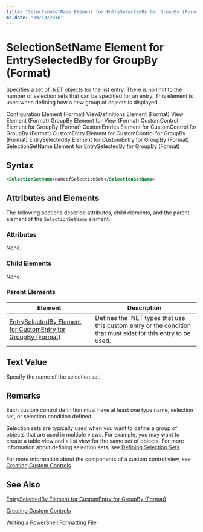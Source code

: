 ```yaml
---
title: "SelectionSetName Element for EntrySelectedBy for GroupBy (Format) | Microsoft Docs"
ms.date: "09/13/2016"
---
```

# SelectionSetName Element for EntrySelectedBy for GroupBy (Format)

Specifies a set of .NET objects for the list entry. There is no limit to the number of selection sets that can be specified for an entry. This element is used when defining how a new group of objects is displayed.

Configuration Element (Format)
ViewDefinitions Element (Format)
View Element (Format)
GroupBy Element for View (Format)
CustomControl Element for GroupBy (Format)
CustomEntries Element for CustomControl for GroupBy (Format)
CustomEntry Element for CustomControl for GroupBy (Format)
EntrySelectedBy Element for CustomEntry for GroupBy (Format)
SelectionSetName Element for EntrySelectedBy for GroupBy (Format)

## Syntax

```xml
<SelectionSetName>NameofSelectionSet</SelectionSetName>
```

## Attributes and Elements

The following sections describe attributes, child elements, and the parent element of the `SelectionSetName` element.

### Attributes

None.

### Child Elements

None.

### Parent Elements

|Element|Description|
|-------------|-----------------|
|[EntrySelectedBy Element for CustomEntry for GroupBy (Format)](./entryselectedby-element-for-customentry-for-groupby-format.md)|Defines the .NET types that use this custom entry or the condition that must exist for this entry to be used.|

## Text Value

Specify the name of the selection set.

## Remarks

Each custom control definition must have at least one type name, selection set, or selection condition defined.

Selection sets are typically used when you want to define a group of objects that are used in multiple views. For example, you may want to create a table view and a list view for the same set of objects. For more information about defining selection sets, see [Defining Selection Sets](./defining-selection-sets.md).

For more information about the components of a custom control view, see [Creating Custom Controls](./creating-custom-controls.md).

## See Also

[EntrySelectedBy Element for CustomEntry for GroupBy (Format)](./entryselectedby-element-for-customentry-for-groupby-format.md)

[Creating Custom Controls](./creating-custom-controls.md)

[Writing a PowerShell Formatting File](./writing-a-powershell-formatting-file.md)
